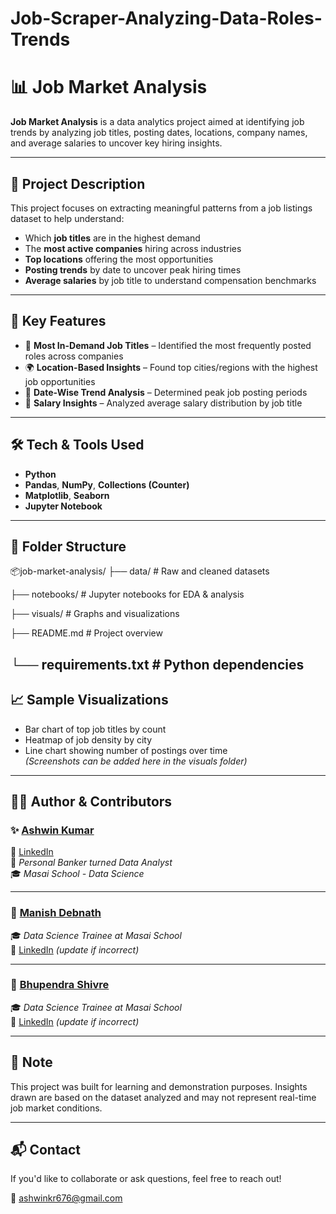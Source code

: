 # Job-Scraper-Analyzing-Data-Roles-Trends
# 📊 Job Market Analysis

**Job Market Analysis** is a data analytics project aimed at identifying job trends by analyzing job titles, posting dates, locations, company names, and average salaries to uncover key hiring insights.

---

## 🚀 Project Description

This project focuses on extracting meaningful patterns from a job listings dataset to help understand:

- Which **job titles** are in the highest demand
- The **most active companies** hiring across industries
- **Top locations** offering the most opportunities
- **Posting trends** by date to uncover peak hiring times
- **Average salaries** by job title to understand compensation benchmarks

---

## 🔑 Key Features

- 📌 **Most In-Demand Job Titles** – Identified the most frequently posted roles across companies  
- 🌍 **Location-Based Insights** – Found top cities/regions with the highest job opportunities  
- 📅 **Date-Wise Trend Analysis** – Determined peak job posting periods  
- 💼 **Salary Insights** – Analyzed average salary distribution by job title

---

## 🛠️ Tech & Tools Used

- **Python**
- **Pandas**, **NumPy**, **Collections (Counter)**
- **Matplotlib**, **Seaborn**
- **Jupyter Notebook**

---

## 📁 Folder Structure
📦job-market-analysis/
├── data/ # Raw and cleaned datasets

├── notebooks/ # Jupyter notebooks for EDA & analysis

├── visuals/ # Graphs and visualizations

├── README.md # Project overview

└── requirements.txt # Python dependencies
---

## 📈 Sample Visualizations

- Bar chart of top job titles by count  
- Heatmap of job density by city  
- Line chart showing number of postings over time  
*(Screenshots can be added here in the visuals folder)*

---

## 👨‍💻 Author & Contributors

### ✨ [Ashwin Kumar](https://github.com/Ashwin1238-stack)  
🔗 [LinkedIn](https://www.linkedin.com/in/ashwin-kumar-9449b0164/)  
💼 *Personal Banker turned Data Analyst*  
🎓 *Masai School - Data Science*

---

### 🤝 [Manish Debnath](https://github.com/Manishdebnath99)  
🎓 *Data Science Trainee at Masai School*  
🔗 [LinkedIn](https://www.linkedin.com/in/manish-debnath-09778a331/) *(update if incorrect)*

---

### 🤝 [Bhupendra Shivre](https://github.com/shivharebhupendra)  
🎓 *Data Science Trainee at Masai School*  
🔗 [LinkedIn](https://www.linkedin.com/in/bhupendra-shivhare-a8a02a25b/) *(update if incorrect)*

---

## 📌 Note

This project was built for learning and demonstration purposes. Insights drawn are based on the dataset analyzed and may not represent real-time job market conditions.

---

## 📬 Contact

If you'd like to collaborate or ask questions, feel free to reach out!

📧 ashwinkr676@gmail.com



